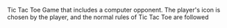 Tic Tac Toe Game that includes a computer opponent. The player's icon is chosen by the player, and the normal rules of Tic Tac Toe are followed
